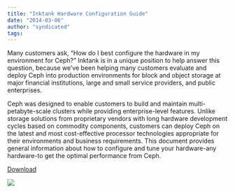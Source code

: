 ```yaml
---
title: "Inktank Hardware Configuration Guide"
date: "2014-03-06"
author: "syndicated"
tags: 
---
```


Many customers ask, “How do I best configure the hardware in my environment for Ceph?” Inktank is in a unique position to help answer this question, because we’ve been helping many customers evaluate and deploy Ceph into production environments for block and object storage at major financial institutions, large and small service providers, and public enterprises.

Ceph was designed to enable customers to build and maintain multi-petabyte-scale clusters while providing enterprise-level features. Unlike storage solutions from proprietary vendors with long hardware development cycles based on commodity components, customers can deploy Ceph on the latest and most cost-effective processor technologies appropriate for their environments and business requirements. This document provides general information about how to configure and tune your hardware-any hardware-to get the optimal performance from Ceph.

[Download](http://info.inktank.com/hardware_configuration_guide)

![](http://track.hubspot.com/__ptq.gif?a=265024&k=14&bu=http%3A%2F%2Fwww.inktank.com&r=http%3A%2F%2Fwww.inktank.com%2Fresources%2Finktank-hardware-configuration-guide%2F&bvt=rss&p=wordpress)
